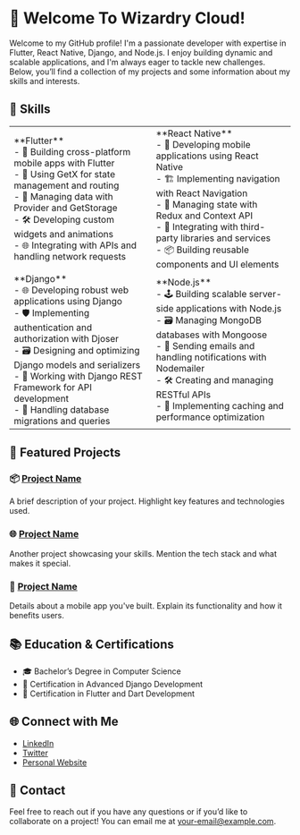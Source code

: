 # 👋 Welcome To Wizardry Cloud!

Welcome to my GitHub profile! I'm a passionate developer with expertise in Flutter, React Native, Django, and Node.js. I enjoy building dynamic and scalable applications, and I'm always eager to tackle new challenges. Below, you’ll find a collection of my projects and some information about my skills and interests.

## 🚀 Skills

<table>
  <tr>
    <td>
      **Flutter**<br>
      - 📱 Building cross-platform mobile apps with Flutter<br>
      - 🎨 Using GetX for state management and routing<br>
      - 🔄 Managing data with Provider and GetStorage<br>
      - 🛠️ Developing custom widgets and animations<br>
      - 🌐 Integrating with APIs and handling network requests<br>
    </td>
    <td>
      **React Native**<br>
      - 📱 Developing mobile applications using React Native<br>
      - 🏗️ Implementing navigation with React Navigation<br>
      - 💬 Managing state with Redux and Context API<br>
      - 🔌 Integrating with third-party libraries and services<br>
      - 📦 Building reusable components and UI elements<br>
    </td>
  </tr>
  <tr>
    <td>
      **Django**<br>
      - 🌐 Developing robust web applications using Django<br>
      - 🛡️ Implementing authentication and authorization with Djoser<br>
      - 🗃️ Designing and optimizing Django models and serializers<br>
      - 🔧 Working with Django REST Framework for API development<br>
      - 🔄 Handling database migrations and queries<br>
    </td>
    <td>
      **Node.js**<br>
      - 🕹️ Building scalable server-side applications with Node.js<br>
      - 🗃️ Managing MongoDB databases with Mongoose<br>
      - 📧 Sending emails and handling notifications with Nodemailer<br>
      - 🛠️ Creating and managing RESTful APIs<br>
      - 🔄 Implementing caching and performance optimization<br>
    </td>
  </tr>
</table>

## 🌟 Featured Projects

### 📦 [Project Name](link-to-your-project)
A brief description of your project. Highlight key features and technologies used.

### 🌐 [Project Name](link-to-your-project)
Another project showcasing your skills. Mention the tech stack and what makes it special.

### 📱 [Project Name](link-to-your-project)
Details about a mobile app you've built. Explain its functionality and how it benefits users.

## 📚 Education & Certifications
- 🎓 Bachelor’s Degree in Computer Science
- 📜 Certification in Advanced Django Development
- 📜 Certification in Flutter and Dart Development

## 🌐 Connect with Me
- [LinkedIn](link-to-your-linkedin)
- [Twitter](link-to-your-twitter)
- [Personal Website](link-to-your-website)

## 📧 Contact
Feel free to reach out if you have any questions or if you’d like to collaborate on a project! You can email me at [your-email@example.com](mailto:your-email@example.com).

